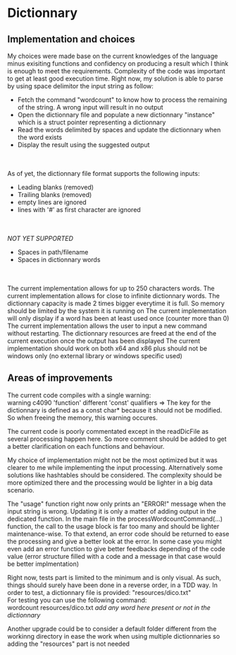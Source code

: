 # Dictionnary

## Implementation and choices
My choices were made base on the current knowledges of the language minus exisiting functions and confidency on producing a result 
which I think is enough to meet the requirements. Complexity of the code was important to get at least good execution time.
Right now, my solution is able to parse by using space delimitor the input string as follow:
  - Fetch the command "wordcount" to know how to process the remaining of the string. A wrong input will result in no output
  - Open the dictionnary file and populate a new dictionnary "instance" which is a struct pointer representing a dictionnary
  - Read the words delimited by spaces and update the dictionnary when the word exists
  - Display the result using the suggested output <br/><br/><br/>
  
  
As of yet, the dictionnary file format supports the following inputs:
  - Leading blanks (removed)
  - Trailing blanks (removed)
  - empty lines are ignored
  - lines with '#' as first character are ignored <br/><br/><br/>
 
  
*NOT YET SUPPORTED*
  - Spaces in path/filename
  - Spaces in dictionnary words <br/><br/><br/>
  
The current implementation allows for up to 250 characters words.
The current implementation allows for close to infinite dictionnary words. The dictionnary capacity is made 2 times bigger everytime it is full. So memory should be limited by the system it is running on
The current implementation will only display if a word has been at least used once (counter more than 0)
The current implementation allows the user to input a new command without restarting. The dictionnary resources are freed at the end of the current execution once the output has been displayed
The current implementation should work on both x64 and x86 plus should not be windows only (no external library or windows specific used)

## Areas of improvements
The current code compiles with a single warning:  
warning c4090 'function' different 'const' qualifiers => The key for the dictionnary is defined as a const char* because it should not be modified. 
So when freeing the memory, this warning occures.  
  
The current code is poorly commentated except in the readDicFile as several processing happen here. So more comment should be added to get a better clarification on each functions and behaviour.  
  
My choice of implementation might not be the most optimized but it was clearer to me while implementing the input processing. Alternatively some solutions like hashtables should be considered.
The complexity should be more optimized there and the processing would be lighter in a big data scenario.

The "usage" function right now only prints an "ERROR!" message when the input string is wrong. Updating it is only a matter of adding output in the dedicated function.
In the main file in the processWordcountCommand(...) function, the call to the usage block is far too many and should be lighter maintenance-wise. 
To that extend, an error code should be returned to ease the processing and give a better look at the error.
In some case you might even add an error function to give better feedbacks depending of the code value (error structure filled with a code and a message in that case would be better implmentation)  
  
Right now, tests part is limited to the minimum and is only visual. As such, things should surely have been done in a reverse order, in a TDD way.
In order to test, a dictionnary file is provided: "resources/dico.txt"  
For testing you can use the following command:  
wordcount resources/dico.txt *add any word here present or not in the dictionnary*  
  
Another upgrade could be to consider a default folder different from the workinng directory in ease the work when using multiple dictionnaries so adding the "resources" part is not needed
